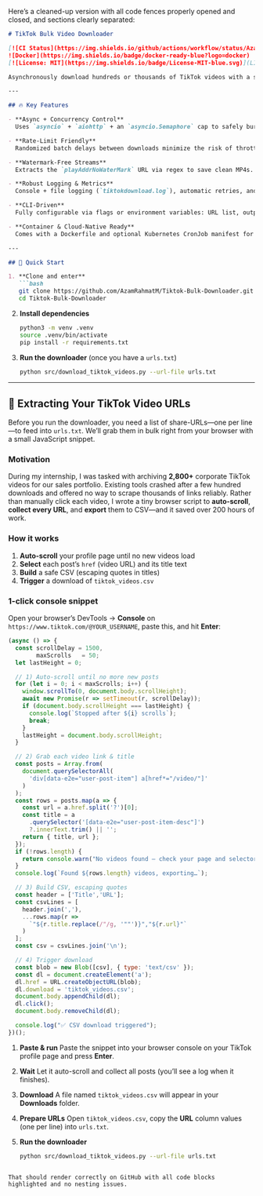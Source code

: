 Here’s a cleaned-up version with all code fences properly opened and closed, and sections clearly separated:

````markdown
# TikTok Bulk Video Downloader

[![CI Status](https://img.shields.io/github/actions/workflow/status/AzamRahmatM/Tiktok-Bulk-Downloader/ci.yml?branch=main)](https://github.com/AzamRahmatM/Tiktok-Bulk-Downloader/actions)  
![Docker](https://img.shields.io/badge/docker-ready-blue?logo=docker)  
[![License: MIT](https://img.shields.io/badge/License-MIT-blue.svg)](LICENSE)

Asynchronously download hundreds or thousands of TikTok videos with a single command. Designed for reliability (semaphore-driven concurrency, randomized delays), observability (structured logging, CSV of failures), and easy deployment (Docker & Kubernetes).

---

## 🔥 Key Features

- **Async + Concurrency Control**  
  Uses `asyncio` + `aiohttp` + an `asyncio.Semaphore` cap to safely burst requests without overwhelming the network or TikTok’s servers.

- **Rate-Limit Friendly**  
  Randomized batch delays between downloads minimize the risk of throttling or blocks.

- **Watermark-Free Streams**  
  Extracts the `playAddrNoWaterMark` URL via regex to save clean MP4s.

- **Robust Logging & Metrics**  
  Console + file logging (`tiktokdownload.log`), automatic retries, and a final `failed_urls.csv` for audit or re-runs.

- **CLI-Driven**  
  Fully configurable via flags or environment variables: URL list, output dir, batch size, concurrency, delays, and User-Agent.

- **Container & Cloud-Native Ready**  
  Comes with a Dockerfile and optional Kubernetes CronJob manifest for one-click deploy.

---

## 🚀 Quick Start

1. **Clone and enter**  
   ```bash
   git clone https://github.com/AzamRahmatM/Tiktok-Bulk-Downloader.git
   cd Tiktok-Bulk-Downloader
````

2. **Install dependencies**

   ```bash
   python3 -m venv .venv
   source .venv/bin/activate
   pip install -r requirements.txt
   ```

3. **Run the downloader** (once you have a `urls.txt`)

   ```bash
   python src/download_tiktok_videos.py --url-file urls.txt
   ```

---

## 🔗 Extracting Your TikTok Video URLs

Before you run the downloader, you need a list of share-URLs—one per line—to feed into `urls.txt`. We’ll grab them in bulk right from your browser with a small JavaScript snippet.

### Motivation

During my internship, I was tasked with archiving **2,800+** corporate TikTok videos for our sales portfolio. Existing tools crashed after a few hundred downloads and offered no way to scrape thousands of links reliably. Rather than manually click each video, I wrote a tiny browser script to **auto-scroll**, **collect every URL**, and **export** them to CSV—and it saved over 200 hours of work.

### How it works

1. **Auto-scroll** your profile page until no new videos load
2. **Select** each post’s `href` (video URL) and its title text
3. **Build** a safe CSV (escaping quotes in titles)
4. **Trigger** a download of `tiktok_videos.csv`

### 1-click console snippet

Open your browser’s DevTools → **Console** on
`https://www.tiktok.com/@YOUR_USERNAME`, paste this, and hit **Enter**:

```js
(async () => {
  const scrollDelay = 1500,
        maxScrolls   = 50;
  let lastHeight = 0;

  // 1) Auto-scroll until no more new posts
  for (let i = 0; i < maxScrolls; i++) {
    window.scrollTo(0, document.body.scrollHeight);
    await new Promise(r => setTimeout(r, scrollDelay));
    if (document.body.scrollHeight === lastHeight) {
      console.log(`Stopped after ${i} scrolls`);
      break;
    }
    lastHeight = document.body.scrollHeight;
  }

  // 2) Grab each video link & title
  const posts = Array.from(
    document.querySelectorAll(
      'div[data-e2e="user-post-item"] a[href*="/video/"]'
    )
  );
  const rows = posts.map(a => {
    const url = a.href.split('?')[0];
    const title = a
      .querySelector('[data-e2e="user-post-item-desc"]')
      ?.innerText.trim() || '';
    return { title, url };
  });
  if (!rows.length) {
    return console.warn("No videos found – check your page and selectors");
  }
  console.log(`Found ${rows.length} videos, exporting…`);

  // 3) Build CSV, escaping quotes
  const header = ['Title','URL'];
  const csvLines = [
    header.join(','),
    ...rows.map(r =>
      `"${r.title.replace(/"/g, '""')}","${r.url}"`
    )
  ];
  const csv = csvLines.join('\n');

  // 4) Trigger download
  const blob = new Blob([csv], { type: 'text/csv' });
  const dl = document.createElement('a');
  dl.href = URL.createObjectURL(blob);
  dl.download = 'tiktok_videos.csv';
  document.body.appendChild(dl);
  dl.click();
  document.body.removeChild(dl);

  console.log("✅ CSV download triggered");
})();
```

1. **Paste & run**
   Paste the snippet into your browser console on your TikTok profile page and press **Enter**.

2. **Wait**
   Let it auto-scroll and collect all posts (you’ll see a log when it finishes).

3. **Download**
   A file named `tiktok_videos.csv` will appear in your **Downloads** folder.

4. **Prepare URLs**
   Open `tiktok_videos.csv`, copy the **URL** column values (one per line) into `urls.txt`.

5. **Run the downloader**

   ```bash
   python src/download_tiktok_videos.py --url-file urls.txt
   ```

```

That should render correctly on GitHub with all code blocks highlighted and no nesting issues.
```
